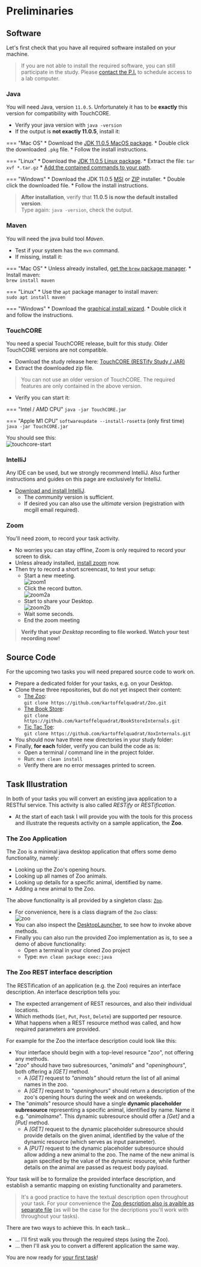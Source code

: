 # Preliminaries

## Software

Let's first check that you have all required software installed on your machine.

 > If you are not able to install the required software, you can still participate in the study. Please [contact the P.I.](mailto:maximilian.schiedermeier@mcgill.ca) to schedule access to a lab computer.

### Java

You will need Java, version ```11.0.5```. Unfortunately it has to be **exactly** this version for compatibility with TouchCORE.

 * Verify your java version with ```java -version```
 * If the output is **not exactly 11.0.5**, install it:

=== "Mac OS"
     * Download the [JDK 11.0.5 MacOS package](https://www.cs.mcgill.ca/~mschie3/1105/OpenJDK11U-jdk_x64_mac_hotspot_11.0.5_10.pkg).
     * Double click the downloaded ```.pkg``` file.
     * Follow the install instructions.

=== "Linux"
     * Download the [JDK 11.0.5 Linux package](https://www.cs.mcgill.ca/~mschie3/1105/OpenJDK11U-jdk_x64_linux_hotspot_11.0.5_10.tar.gz).
     * Extract the file: ```tar xvf *.tar.gz```
     * [Add the contained commands to your path](https://docs.oracle.com/cd/E19062-01/sun.mgmt.ctr36/819-5418/gaznb/index.html).

=== "Windows"
     * Download the JDK 11.0.5 [MSI](https://www.cs.mcgill.ca/~mschie3/1105/OpenJDK11U-jdk_x64_windows_hotspot_11.0.5_10.msi) or [ZIP](https://www.cs.mcgill.ca/~mschie3/1105/OpenJDK11U-jdk_x64_windows_hotspot_11.0.5_10.zip) installer.
     * Double click the downloaded file.
     * Follow the install instructions.

 > **After installation**, verify that **11.0.5 is now the default installed version**.  
Type again: ```java -version```, check the output.

### Maven

You will need the java build tool *Maven*.

 * Test if your system has the ```mvn``` command.
 * If missing, install it:

=== "Mac OS"
     * Unless already installed, [get the ```brew``` package manager](https://brew.sh/).
     * Install maven:  
    ```brew install maven```

=== "Linux"
     * Use the ```apt``` package manager to install maven:  
    ```sudo apt install maven```

=== "Windows"
     * Download the [graphical install wizard](https://maven.apache.org/download.cgi).
     * Double click it and follow the instructions.

### TouchCORE

You need a special TouchCORE release, built for this study. Older TouchCORE versions are not compatible.

 * Download the study release here: [TouchCORE (RESTify Study / JAR)](https://www.cs.mcgill.ca/~mschie3/touchcorestudyrelease/touchcore-study-release.zip)
 * Extract the downloaded zip file.

 > You can not use an older version of TouchCORE. The required features are only contained in the above version.

 * Verify you can start it:

=== "Intel / AMD CPU"
     ```java -jar TouchCORE.jar```

=== "Apple M1 CPU"
     ```softwareupdate --install-rosetta``` (only first time)  
     ```java -jar TouchCORE.jar```

You should see this:  
![touchcore-start](captures/touchcore-start.png)

### IntelliJ

Any IDE can be used, but we strongly recommend IntelliJ. Also further instructions and guides on this page are exclusively for IntelliJ.

 * [Download and install IntelliJ](https://www.jetbrains.com/idea/download/).
    * The *community* version is sufficient.
    * If desired you can also use the *ultimate* version (registration with mcgill email required).

### Zoom

You'll need zoom, to record your task activity.

 * No worries you can stay offline, Zoom is only required to record your screen to disk.
 * Unless already installed, [install zoom](https://zoom.us/download) now.
 * Then try to record a short screencast, to test your setup:
    * Start a new meeting.  
    ![zoom1](captures/zoom1.png)
    * Click the record button.  
    ![zoom2a](captures/zoom2a.png)
    * Start to share your Desktop.  
    ![zoom2b](captures/zoom2b.png)
    * Wait some seconds.
    * End the zoom meeting

> **Verify that your *Desktop* recording to file worked. Watch your test recording now!**

## Source Code

For the upcoming two tasks you will need prepared source code to work on.  

 * Prepare a dedicated folder for your tasks, e.g. on your Desktop.
 * Clone these three repositories, but do not yet inspect their content:
    * [The Zoo](https://github.com/kartoffelquadrat/Zoo):  
```git clone https://github.com/kartoffelquadrat/Zoo.git```
    * [The Book Store](https://github.com/kartoffelquadrat/BookStoreInternals):  
```git clone https://github.com/kartoffelquadrat/BookStoreInternals.git```
    * [Tic Tac Toe](https://github.com/kartoffelquadrat/XoxInternals):  
```git clone https://github.com/kartoffelquadrat/XoxInternals.git```
 * You should now have three new directories in your study folder:
 * Finally, **for each** folder, verify you can build the code as is:
    * Open a terminal / command line in the project folder.
    * Run: ```mvn clean install```
    * Verify there are no error messages printed to screen.

## Task Illustration

In both of your tasks you will convert an existing java application to a RESTful service. This activity is also called *RESTify* or *RESTification*.  

 * At the start of each task I will provide you with the tools for this process and illustrate the requests activity on a sample application, the **Zoo**.

### The Zoo Application

The Zoo is a minimal java desktop application that offers some demo functionality, namely:

 * Looking up the Zoo's opening hours.
 * Looking up all names of Zoo animals.
 * Looking up details for a specific animal, identified by name.
 * Adding a new animal to the Zoo.

The above functionality is all provided by a singleton class: [```Zoo```](https://kartoffelquadrat.github.io/Zoo/eu/kartoffelquadrat/zoo/Zoo.html).  

 * For convenience, here is a class diagram of the ```Zoo``` class:  
![zoo](../captures/zoo-bl.png)
 * You can also inspect the [DesktopLauncher](https://github.com/kartoffelquadrat/Zoo/blob/master/src/main/java/eu/kartoffelquadrat/zoo/DesktopLauncher.java), to see how to invoke above methods.
 * Finally you can also run the provided Zoo implementation as is, to see a demo of above functionality:
    * Open a terminal in your cloned Zoo project
    * Type: ```mvn clean package exec:java```

### The Zoo REST interface description

The RESTification of an application (e.g. the Zoo) requires an interface description. An interface description tells you:

 * The expected arrangement of REST resources, and also their individual locations.
 * Which methods (```Get```, ```Put```, ```Post```, ```Delete```) are supported per resource.
 * What happens when a REST resource  method was called, and how required parameters are provided.

For example for the Zoo the interface description could look like this:  

 * Your interface should begin with a top-level resource "*zoo*", not offering any methods.
 * "*zoo*" should have two subresources, "*animals*" and "*openinghours*", both offering a *[GET]* method.
    * A *[GET]* request to *"animals"* should return the list of all animal names in the zoo.
    * A *[GET]* request to "*openinghours*" should return a description of the zoo's opening hours during the week and on weekends.
 * The "*animals*" resource should have a single **dynamic placeholder subresource** representing a specific animal, identified by name. Name it e.g. "*animalname*". This dynamic subresource should offer a *[Get]* and a *[Put]* method.
    * A *[GET]* request to the dynamic placeholder subresource should provide details on the given animal, identified by the value of the dynamic resource (which serves as input parameter).
    * A *[PUT]* request to the dynamic placeholder subresource should allow adding a new animal to the zoo. The name of the new animal is again specified by the value of the dynamic resource, while further details on the animal are passed as request body payload.

Your task will be to formalize the provided interface description, and establish a semantic mapping on existing functionality and parameters.

 > It's a good practice to have the textual description open throughout your task. For your convenience the [Zoo description also is avaible as separate file](interface-zoo.txt) (as will be the case for the decriptions you'll work with throughout your tasks).

There are two ways to achieve this. In each task...

 * ... I'll first walk you through the required steps (using the Zoo).
 * ... then I'll ask you to convert a different application the same way.

You are now ready for [your first task](../task1)!


